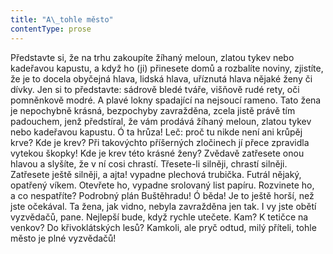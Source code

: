 ```yaml
---
title: "A\_tohle město"
contentType: prose
---
```


<section>

Představte si, že na trhu zakoupíte žíhaný meloun, zlatou tykev nebo kadeřavou kapustu, a když ho (ji) přinesete domů a rozbalíte noviny, zjistíte, že je to docela obyčejná hlava, lidská hlava, uříznutá hlava nějaké ženy či dívky. Jen si to představte: sádrově bledé tváře, višňově rudé rety, oči pomněnkově modré. A plavé lokny spadající na nejsoucí rameno. Tato žena je nepochybně krásná, bezpochyby zavražděna, zcela jistě právě tím padouchem, jenž předstíral, že vám prodává žíhaný meloun, zlatou tykev nebo kadeřavou kapustu. Ó ta hrůza! Leč: proč tu nikde není ani krůpěj krve? Kde je krev? Při takovýchto příšerných zločinech jí přece zpravidla vytekou škopky! Kde je krev této krásné ženy? Zvědavě zatřesete onou hlavou a slyšíte, že v ní cosi chrastí. Třesete-li silněji, chrastí silněji. Zatřesete ještě silněji, a ajta! vypadne plechová trubička. Futrál nějaký, opatřený víkem. Otevřete ho, vypadne srolovaný list papíru. Rozvinete ho, a co nespatříte? Podrobný plán Buštěhradu! Ó běda! Je to ještě horší, než jste očekával. Ta žena, jak vidno, nebyla zavražděna jen tak. I vy jste obětí vyzvědačů, pane. Nejlepší bude, když rychle utečete. Kam? K tetičce na venkov? Do křivoklátských lesů? Kamkoli, ale pryč odtud, milý příteli, tohle město je plné vyzvědačů!

</section>
